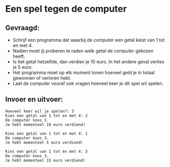 # Een spel tegen de computer

## Gevraagd:

* Schrijf een programma dat waarbij de computer een getal kiest van 1 tot en met 4.
* Nadien moet jij proberen te raden welk getal de computer gekozen heeft.
* Is het getal hetzelfde, dan verdien je 10 euro. In het andere geval verlies je 5 euro.
* Het programma moet op elk moment tonen hoeveel geld je in totaal gewonnen of verloren hebt.
* Laat de computer vooraf ook vragen hoeveel keer je dit spel wil spelen.


## Invoer en uitvoer:

```
Hoeveel keer wil je spelen?: 3
Kies een getal van 1 tot en met 4: 2
De computer koos 2.
Je hebt momenteel 10 euro verdiend!

Kies een getal van 1 tot en met 4: 1
De computer koos 3.
Je hebt momenteel 5 euro verdiend!

Kies een getal van 1 tot en met 4: 3
De computer koos 3.
Je hebt momenteel 15 euro verdiend!

```
